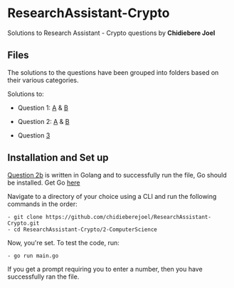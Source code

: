 # ResearchAssistant-Crypto

Solutions to Research Assistant - Crypto questions by **Chidiebere Joel**

## Files

The solutions to the questions have been grouped into folders based on their various categories.

Solutions to:

- Question 1: [A](1-Finance/1a.docx) & [B](1-Finance/1b.docx)

- Question 2: [A](2-ComputerScience/2a) & [B](2-ComputerScience/main.go)

- Question [3](3-Maths/)

## Installation and Set up

[Question 2b](2-ComputerScience/main.go) is written in Golang and to successfully run the file, Go should be installed. Get Go [here](https://golang.org/dl/)

Navigate to a directory of your choice using a CLI and run the following commands in the order:

```
- git clone https://github.com/chidieberejoel/ResearchAssistant-Crypto.git
- cd ResearchAssistant-Crypto/2-ComputerScience
```

Now, you're set. To test the code, run:

```
- go run main.go
```

If you get a prompt requiring you to enter a number, then you have successfully ran the file.
